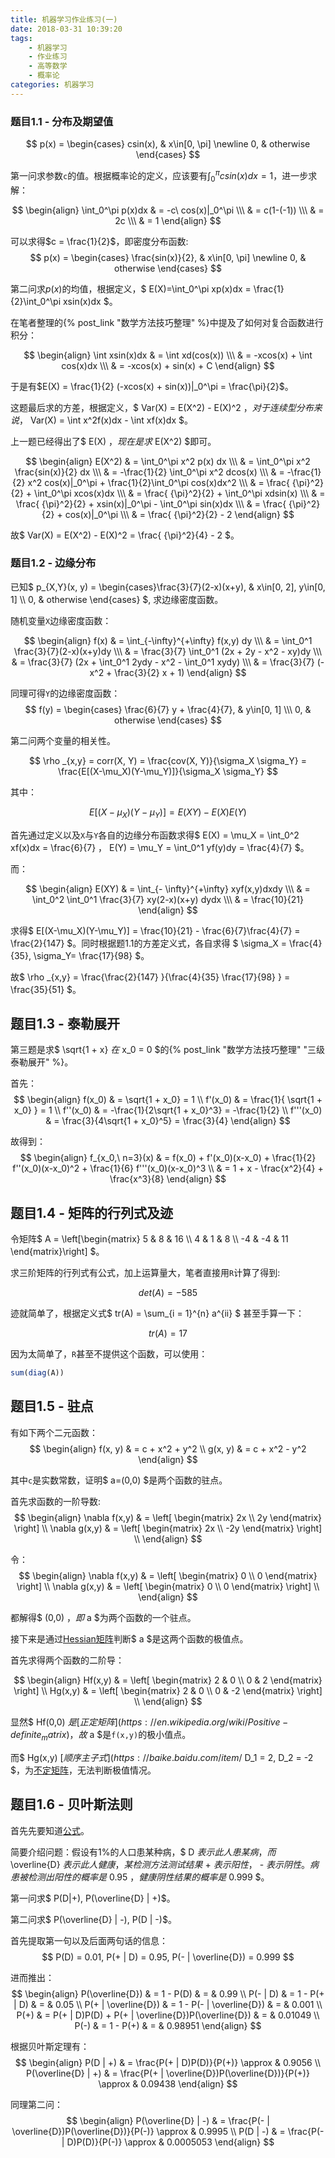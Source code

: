 ```yaml
---
title: 机器学习作业练习(一)
date: 2018-03-31 10:39:20
tags:
	- 机器学习
	- 作业练习
	- 高等数学
	- 概率论
categories:	机器学习
---
```


### 题目1.1 - 分布及期望值

$$
p(x) = 
\begin{cases}
    csin(x), & x\in[0, \pi] \newline
    0, & otherwise
\end{cases}
$$

第一问求参数`c`的值。根据概率论的定义，应该要有$\int_{0}^{\pi}csin(x)dx=1$，进一步求解：

$$
\begin{align}
\int_0^\pi p(x)dx & = -c\ cos(x)|_0^\pi \\\
& = c(1-(-1)) \\\
& = 2c \\\
& = 1
\end{align}
$$

可以求得$c = \frac{1}{2}$，即密度分布函数:
$$
p(x) = 
\begin{cases}
    \frac{sin(x)}{2}, & x\in[0, \pi] \newline
    0, & otherwise
\end{cases}
$$

第二问求$p(x)$的均值，根据定义，$ E(X)=\int_0^\pi xp(x)dx = \frac{1}{2}\int_0^\pi xsin(x)dx $。

在笔者整理的{% post_link "数学方法技巧整理" %}中提及了如何对复合函数进行积分：

$$
\begin{align}
\int xsin(x)dx & = \int xd(cos(x)) \\\
& = -xcos(x) + \int cos(x)dx \\\
& = -xcos(x) + sin(x) + C
\end{align}
$$

于是有$E(X) = \frac{1}{2} (-xcos(x) + sin(x))|_0^\pi = \frac{\pi}{2}$。

这题最后求的方差，根据定义，$ Var(X) = E(X^2) - E(X)^2 $，对于连续型分布来说，$ Var(X) = \int x^2f(x)dx - \int xf(x)dx $。

上一题已经得出了$ E(X) $，现在是求$ E(X^2) $即可。

$$
\begin{align}
E(X^2) & = \int_0^\pi x^2 p(x) dx \\\
& = \int_0^\pi x^2 \frac{sin(x)}{2} dx \\\
& = -\frac{1}{2} \int_0^\pi x^2 dcos(x) \\\
& = -\frac{1}{2} x^2 cos(x)|_0^\pi + \frac{1}{2}\int_0^\pi cos(x)dx^2 \\\
& = \frac{ {\pi}^2}{2} + \int_0^\pi xcos(x)dx \\\
& = \frac{ {\pi}^2}{2} + \int_0^\pi xdsin(x) \\\
& = \frac{ {\pi}^2}{2} + xsin(x)|_0^\pi - \int_0^\pi sin(x)dx \\\
& = \frac{ {\pi}^2}{2} + cos(x)|_0^\pi \\\
& = \frac{ {\pi}^2}{2} - 2
\end{align}
$$

故$ Var(X) = E(X^2) - E(X)^2 = \frac{ {\pi}^2}{4} - 2 $。

### 题目1.2 - 边缘分布

已知$ p_{X,Y}(x, y) = \begin{cases}\frac{3}{7}(2-x)(x+y), & x\in[0, 2], y\in[0, 1] \\\ 0, & otherwise \end{cases} $, 求边缘密度函数。

随机变量`X`边缘密度函数：

$$
\begin{align}
f(x) & = \int_{-\infty}^{+\infty} f(x,y) dy \\\
& = \int_0^1 \frac{3}{7}(2-x)(x+y)dy \\\
& = \frac{3}{7} \int_0^1 (2x + 2y - x^2 - xy)dy \\\
& = \frac{3}{7} (2x + \int_0^1 2ydy - x^2 - \int_0^1 xydy) \\\
& = \frac{3}{7} (- x^2 + \frac{3}{2} x + 1)
\end{align}
$$

同理可得`Y`的边缘密度函数：
$$
f(y) = \begin{cases} \frac{6}{7} y + \frac{4}{7}, & y\in[0, 1] \\\ 0, & otherwise \end{cases}
$$

第二问两个变量的相关性。

$$
\rho _{x,y} = corr(X, Y) = \frac{cov(X, Y)}{\sigma_X \sigma_Y} = \frac{E[(X-\mu_X)(Y-\mu_Y)]}{\sigma_X \sigma_Y}
$$

其中：

$$
E[(X-\mu_X)(Y-\mu_Y)] = E(XY) - E(X)E(Y)
$$

首先通过定义以及`X`与`Y`各自的边缘分布函数求得$ E(X) = \mu_X = \int_0^2 xf(x)dx =  \frac{6}{7} $，$ E(Y) = \mu_Y = \int_0^1 yf(y)dy = \frac{4}{7} $。

而：

$$
\begin{align}
E(XY) & = \int_{- \infty}^{+\infty} xyf(x,y)dxdy \\\
& = \int_0^2 \int_0^1 \frac{3}{7} xy(2-x)(x+y) dydx \\\
& = \frac{10}{21}
\end{align}
$$

求得$ E[(X-\mu_X)(Y-\mu_Y)] = \frac{10}{21} - \frac{6}{7}\frac{4}{7} = \frac{2}{147} $。同时根据题1.1的方差定义式，各自求得 $ \sigma_X = \frac{4}{35}, \sigma_Y= \frac{17}{98} $。

故$ \rho _{x,y} = \frac{\frac{2}{147} }{\frac{4}{35} \frac{17}{98} } = \frac{35}{51} $。

## 题目1.3 - 泰勒展开

第三题是求$ \sqrt{1 + x} $在$ x_0 = 0 $的{% post_link "数学方法技巧整理" "三级泰勒展开" %}。

首先：
$$
\begin{align}
f(x_0) & = \sqrt{1 + x_0} = 1 \\
f'(x_0) & = \frac{1}{ \sqrt{1 + x_0} } = 1 \\
f''(x_0) & = -\frac{1}{2\sqrt{1 + x_0}^3} = -\frac{1}{2} \\
f'''(x_0) & = \frac{3}{4\sqrt{1 + x_0}^5} = \frac{3}{4}
\end{align}
$$

故得到：
$$
\begin{align}
f_{x_0,\ n=3}(x) & = f(x_0) + f'(x_0)(x-x_0) + \frac{1}{2} f''(x_0)(x-x_0)^2 + \frac{1}{6} f'''(x_0)(x-x_0)^3 \\
& = 1 + x - \frac{x^2}{4} + \frac{x^3}{8}
\end{align}
$$

## 题目1.4 - 矩阵的行列式及迹

令矩阵$ A = \left[\begin{matrix} 5 & 8 & 16 \\\ 4 & 1 & 8 \\\ -4 & -4 & 11 \end{matrix}\right] $。

求三阶矩阵的行列式有公式，加上运算量大，笔者直接用`R`计算了得到:

$$
det(A) = -585
$$

迹就简单了，根据定义式$ tr(A) = \sum_{i = 1}^{n} a^{ii} $ 甚至手算一下：

$$
tr(A) = 17
$$

因为太简单了，`R`甚至不提供这个函数，可以使用：
``` R
sum(diag(A))
```

## 题目1.5 - 驻点

有如下两个二元函数：
$$
\begin{align}
f(x, y) & = c + x^2 + y^2 \\
g(x, y) & = c + x^2 - y^2
\end{align}
$$

其中`c`是实数常数，证明$ a=(0,0) $是两个函数的驻点。

首先求函数的一阶导数:
$$
\begin{align}
\nabla f(x,y) & = \left[ \begin{matrix} 2x \\ 2y \end{matrix} \right] \\
\nabla g(x,y) & = \left[ \begin{matrix} 2x \\ -2y \end{matrix} \right] \\
\end{align}
$$

令：
$$
\begin{align}
\nabla f(x,y) & = \left[ \begin{matrix} 0 \\ 0 \end{matrix} \right] \\
\nabla g(x,y) & = \left[ \begin{matrix} 0 \\ 0 \end{matrix} \right] \\
\end{align}
$$

都解得$ (0,0) $，即$ a $为两个函数的一个驻点。

接下来是通过[Hessian矩阵](https://en.wikipedia.org/wiki/Hessian_matrix)判断$ a $是这两个函数的极值点。

首先求得两个函数的二阶导：

$$
\begin{align}
Hf(x,y) & = \left[ \begin{matrix} 2 & 0 \\ 0 & 2 \end{matrix} \right] \\
Hg(x,y) & = \left[ \begin{matrix} 2 & 0 \\ 0 & -2 \end{matrix} \right] \\
\end{align}
$$

显然$ Hf(0,0) $是[正定矩阵](https://en.wikipedia.org/wiki/Positive-definite_matrix)，故$ a $是`f(x,y)`的极小值点。

而$ Hg(x,y) $[顺序主子式](https://baike.baidu.com/item/%E9%A1%BA%E5%BA%8F%E4%B8%BB%E5%AD%90%E5%BC%8F)，$ D_1 = 2, D_2 = -2 $，为[不定矩阵](https://en.wikipedia.org/wiki/Positive-definite_matrix#Indefinite)，无法判断极值情况。

## 题目1.6 - 贝叶斯法则

首先先要知道[公式](https://en.wikipedia.org/wiki/Bayes%27_theorem)。

简要介绍问题：假设有$1\%$的人口患某种病，$ D $表示此人患某病，而$ \overline{D} $表示此人健康，某检测方法测试结果$ + $表示阳性，$ - $表示阴性。病患被检测出阳性的概率是$ 0.95 $，健康阴性结果的概率是$ 0.999 $。

第一问求$ P(D|+), P(\overline{D} | +)$。

第二问求$ P(\overline{D} | -), P(D | -)$。

首先提取第一句以及后面两句话的信息：
$$
P(D) = 0.01, P(+ | D) = 0.95, P(- | \overline{D}) = 0.999
$$

进而推出：
$$
\begin{align}
P(\overline{D}) & = 1 - P(D) & = & 0.99 \\
P(- | D) & = 1 - P(+ | D) & = & 0.05 \\
P(+ | \overline{D}) & = 1 - P(- | \overline{D}) & = & 0.001 \\
P(+) & = P(+ | D)P(D) + P(+ | \overline{D})P(\overline{D}) & = & 0.01049 \\
P(-) & = 1 - P(+) & = & 0.98951
\end{align}
$$

根据贝叶斯定理有：
$$
\begin{align}
P(D | +) & = \frac{P(+ | D)P(D)}{P(+)} \approx & 0.9056 \\
P(\overline{D} | +) & = \frac{P(+ | \overline{D})P(\overline{D})}{P(+)} \approx & 0.09438
\end{align}
$$

同理第二问：
$$
\begin{align}
P(\overline{D} | -) & = \frac{P(- | \overline{D})P(\overline{D})}{P(-)} \approx & 0.9995 \\
P(D | -) & = \frac{P(- | D)P(D)}{P(-)} \approx & 0.0005053
\end{align}
$$
